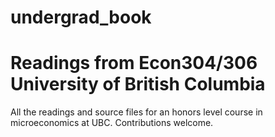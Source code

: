 # undergrad_book
<h1>Readings from Econ304/306 University of British Columbia</h1>
All the readings and source files for an honors level course in microeconomics at UBC.
Contributions welcome.
